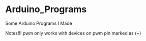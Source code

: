 # Arduino_Programs
Some Arduino Programs I Made

Notes!!!
pwm only works with devices on pwm pin marked as (~)